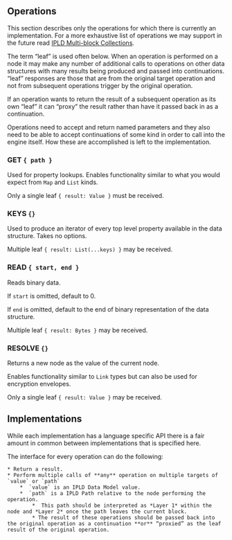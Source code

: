## Operations

This section describes only the operations for which there is currently an implementation. For a more exhaustive list of operations we may support in the future read [IPLD Multi-block Collections](https://github.com/ipld/specs/blob/master/schema-layer/data-structures/multiblock-collections.md).

The term “leaf” is used often below. When an operation is performed on a node it may make any number of additional calls to operations on other data structures with many results being produced and passed into continuations. “leaf” responses are those that are from the original target operation and not from subsequent operations trigger by the original operation.

If an operation wants to return the result of a subsequent operation as its own “leaf” it can “proxy” the result rather than have it passed back in as a continuation.

Operations need to accept and return named parameters and they also need to be able to accept continuations of some kind in order to call into the engine itself. How these are accomplished is left to the implementation.

### GET `{ path }`

Used for property lookups. Enables functionality similar to what you would expect from `Map` and `List` kinds.

Only a single leaf `{ result: Value }` must be received.

### KEYS `{}`

Used to produce an iterator of every top level property available in the data structure. Takes no options.

Multiple leaf `{ result: List(...keys) }` may be received.

### READ `{ start, end }`

Reads binary data.

If `start` is omitted, default to 0.

If `end` is omitted, default to the end of binary representation of the data structure.

Multiple leaf `{ result: Bytes }` may be received.

### RESOLVE `{}`

Returns a new node as the value of the current node.

Enables functionality similar to `Link` types but can also be used for encryption envelopes.

Only a single leaf `{ result: Value }` may be received.

## Implementations

While each implementation has a language specific API there is a fair amount in common between implementations that is specified here.

The interface for every operation can do the following:

	* Return a result.
	* Perform multiple calls of **any** operation on multiple targets of `value` or `path`
		*  `value` is an IPLD Data Model value.
		*  `path` is a IPLD Path relative to the node performing the operation.
			*  This path should be interpreted as *Layer 1* within the node and *Layer 2* once the path leaves the current block.
			* The result of these operations should be passed back into the original operation as a continuation **or** “proxied” as the leaf result of the original operation. 
